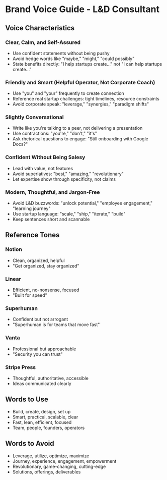 # Brand Voice Guide - L&D Consultant

## Voice Characteristics

### Clear, Calm, and Self-Assured
- Use confident statements without being pushy
- Avoid hedge words like "maybe," "might," "could possibly"
- State benefits directly: "I help startups create..." not "I can help startups create..."

### Friendly and Smart (Helpful Operator, Not Corporate Coach)
- Use "you" and "your" frequently to create connection
- Reference real startup challenges: tight timelines, resource constraints
- Avoid corporate speak: "leverage," "synergies," "paradigm shifts"

### Slightly Conversational
- Write like you're talking to a peer, not delivering a presentation
- Use contractions: "you're," "don't," "it's"
- Ask rhetorical questions to engage: "Still onboarding with Google Docs?"

### Confident Without Being Salesy
- Lead with value, not features
- Avoid superlatives: "best," "amazing," "revolutionary"
- Let expertise show through specificity, not claims

### Modern, Thoughtful, and Jargon-Free
- Avoid L&D buzzwords: "unlock potential," "employee engagement," "learning journey"
- Use startup language: "scale," "ship," "iterate," "build"
- Keep sentences short and scannable

## Reference Tones

### Notion
- Clean, organized, helpful
- "Get organized, stay organized"

### Linear
- Efficient, no-nonsense, focused
- "Built for speed"

### Superhuman
- Confident but not arrogant
- "Superhuman is for teams that move fast"

### Vanta
- Professional but approachable
- "Security you can trust"

### Stripe Press
- Thoughtful, authoritative, accessible
- Ideas communicated clearly

## Words to Use
- Build, create, design, set up
- Smart, practical, scalable, clear
- Fast, lean, efficient, focused
- Team, people, founders, operators

## Words to Avoid
- Leverage, utilize, optimize, maximize
- Journey, experience, engagement, empowerment
- Revolutionary, game-changing, cutting-edge
- Solutions, offerings, deliverables